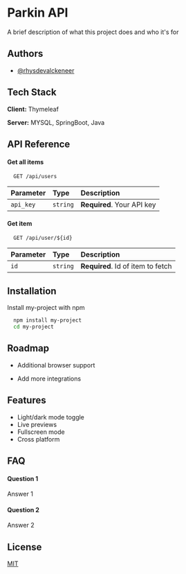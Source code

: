 
# Parkin API

A brief description of what this project does and who it's for


## Authors

- [@rhysdevalckeneer](https://rhys.be)


## Tech Stack

**Client:** Thymeleaf

**Server:** MYSQL, SpringBoot, Java


## API Reference

#### Get all items

```http
  GET /api/users
```

| Parameter | Type     | Description                |
| :-------- | :------- | :------------------------- |
| `api_key` | `string` | **Required**. Your API key |

#### Get item

```http
  GET /api/user/${id}
```

| Parameter | Type     | Description                       |
| :-------- | :------- | :-------------------------------- |
| `id`      | `string` | **Required**. Id of item to fetch |


## Installation

Install my-project with npm

```bash
  npm install my-project
  cd my-project
```
    
## Roadmap

- Additional browser support

- Add more integrations


## Features

- Light/dark mode toggle
- Live previews
- Fullscreen mode
- Cross platform


## FAQ

#### Question 1

Answer 1

#### Question 2

Answer 2


## License

[MIT](https://choosealicense.com/licenses/mit/)


